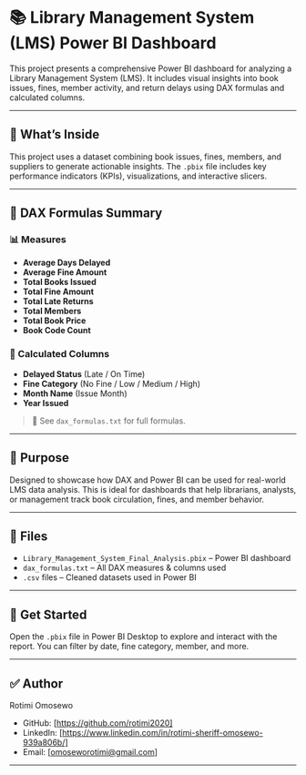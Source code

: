 # 📚 Library Management System (LMS) Power BI Dashboard

This project presents a comprehensive Power BI dashboard for analyzing a Library Management System (LMS). It includes visual insights into book issues, fines, member activity, and return delays using DAX formulas and calculated columns.

---

## 🧠 What’s Inside

This project uses a dataset combining book issues, fines, members, and suppliers to generate actionable insights. The `.pbix` file includes key performance indicators (KPIs), visualizations, and interactive slicers.

---

## 🧮 DAX Formulas Summary

### 📊 Measures
- **Average Days Delayed**
- **Average Fine Amount**
- **Total Books Issued**
- **Total Fine Amount**
- **Total Late Returns**
- **Total Members**
- **Total Book Price**
- **Book Code Count**

### 🧾 Calculated Columns
- **Delayed Status** (Late / On Time)
- **Fine Category** (No Fine / Low / Medium / High)
- **Month Name** (Issue Month)
- **Year Issued**

> 🔎 See `dax_formulas.txt` for full formulas.

---

## 📌 Purpose

Designed to showcase how DAX and Power BI can be used for real-world LMS data analysis. This is ideal for dashboards that help librarians, analysts, or management track book circulation, fines, and member behavior.

---

## 📁 Files
- `Library_Management_System_Final_Analysis.pbix` – Power BI dashboard
- `dax_formulas.txt` – All DAX measures & columns used
- `.csv` files – Cleaned datasets used in Power BI

---

## 🚀 Get Started
Open the `.pbix` file in Power BI Desktop to explore and interact with the report. You can filter by date, fine category, member, and more.

---

## ✅ Author
Rotimi Omosewo   
- GitHub: [https://github.com/rotimi2020]
- LinkedIn: [https://www.linkedin.com/in/rotimi-sheriff-omosewo-939a806b/]
- Email: [omoseworotimi@gmail.com]

---

